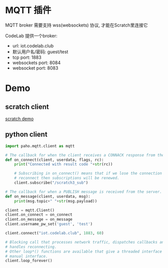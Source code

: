 # MQTT 插件
MQTT broker 需要支持 wss(websockets) 协议, 才能在Scratch里连接它

CodeLab 提供一个broker: 

*  url: iot.codelab.club
*  默认用户名/密码: guest/test
*  tcp port: 1883
*  websockets port: 8084
*  websocket port: 8083

# Demo
## scratch client
[scratch demo](https://create.codelab.club/projects/9792/)

## python client
```py
import paho.mqtt.client as mqtt

# The callback for when the client receives a CONNACK response from the server.
def on_connect(client, userdata, flags, rc):
    print("Connected with result code "+str(rc))

    # Subscribing in on_connect() means that if we lose the connection and
    # reconnect then subscriptions will be renewed.
    client.subscribe("/scratch3_sub")

# The callback for when a PUBLISH message is received from the server.
def on_message(client, userdata, msg):
    print(msg.topic+" "+str(msg.payload))

client = mqtt.Client()
client.on_connect = on_connect
client.on_message = on_message
client.username_pw_set('guest', 'test')

client.connect("iot.codelab.club", 1883, 60)

# Blocking call that processes network traffic, dispatches callbacks and
# handles reconnecting.
# Other loop*() functions are available that give a threaded interface and a
# manual interface.
client.loop_forever()
```